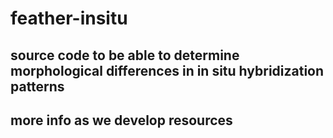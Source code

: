 # feather-insitu
## source code to be able to determine morphological differences in in situ hybridization patterns
## more info as we develop resources

